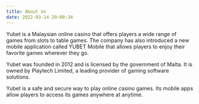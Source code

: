 ```yaml
---
title: About Us
date: 2022-03-14 20:00:34
---
```


Yubet is a Malaysian online casino that offers players a wide range of games from slots to table games. The company has also introduced a new mobile application called YUBET Mobile that allows players to enjoy their favorite games wherever they go.

Yubet was founded in 2012 and is licensed by the government of Malta. It is owned by Playtech Limited, a leading provider of gaming software solutions.

Yubet is a safe and secure way to play online casino games. Its mobile apps allow players to access its games anywhere at anytime.
